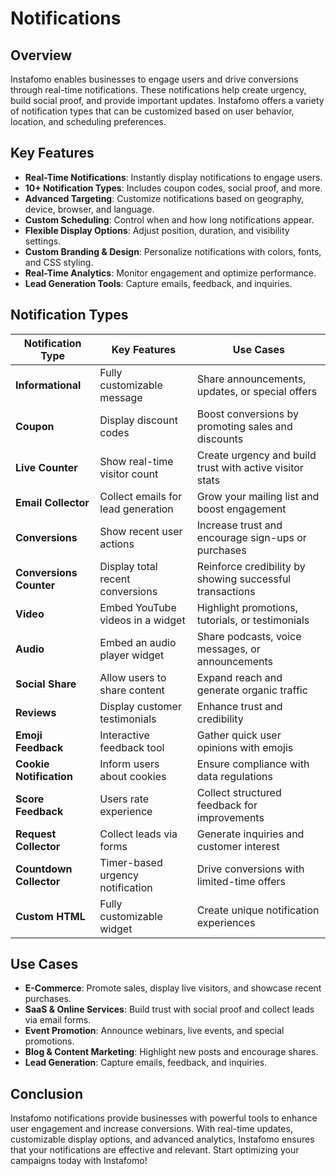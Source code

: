 # Notifications

## Overview

Instafomo enables businesses to engage users and drive conversions through real-time notifications. These notifications help create urgency, build social proof, and provide important updates. Instafomo offers a variety of notification types that can be customized based on user behavior, location, and scheduling preferences.

## Key Features

- **Real-Time Notifications**: Instantly display notifications to engage users.
- **10+ Notification Types**: Includes coupon codes, social proof, and more.
- **Advanced Targeting**: Customize notifications based on geography, device, browser, and language.
- **Custom Scheduling**: Control when and how long notifications appear.
- **Flexible Display Options**: Adjust position, duration, and visibility settings.
- **Custom Branding & Design**: Personalize notifications with colors, fonts, and CSS styling.
- **Real-Time Analytics**: Monitor engagement and optimize performance.
- **Lead Generation Tools**: Capture emails, feedback, and inquiries.

## Notification Types

| Notification Type       | Key Features                       | Use Cases                                                |
| ----------------------- | ---------------------------------- | -------------------------------------------------------- |
| **Informational**       | Fully customizable message         | Share announcements, updates, or special offers          |
| **Coupon**              | Display discount codes             | Boost conversions by promoting sales and discounts       |
| **Live Counter**        | Show real-time visitor count       | Create urgency and build trust with active visitor stats |
| **Email Collector**     | Collect emails for lead generation | Grow your mailing list and boost engagement              |
| **Conversions**         | Show recent user actions           | Increase trust and encourage sign-ups or purchases       |
| **Conversions Counter** | Display total recent conversions   | Reinforce credibility by showing successful transactions |
| **Video**               | Embed YouTube videos in a widget   | Highlight promotions, tutorials, or testimonials         |
| **Audio**               | Embed an audio player widget       | Share podcasts, voice messages, or announcements         |
| **Social Share**        | Allow users to share content       | Expand reach and generate organic traffic                |
| **Reviews**             | Display customer testimonials      | Enhance trust and credibility                            |
| **Emoji Feedback**      | Interactive feedback tool          | Gather quick user opinions with emojis                   |
| **Cookie Notification** | Inform users about cookies         | Ensure compliance with data regulations                  |
| **Score Feedback**      | Users rate experience              | Collect structured feedback for improvements             |
| **Request Collector**   | Collect leads via forms            | Generate inquiries and customer interest                 |
| **Countdown Collector** | Timer-based urgency notification   | Drive conversions with limited-time offers               |
| **Custom HTML**         | Fully customizable widget          | Create unique notification experiences                   |

## Use Cases

- **E-Commerce**: Promote sales, display live visitors, and showcase recent purchases.
- **SaaS & Online Services**: Build trust with social proof and collect leads via email forms.
- **Event Promotion**: Announce webinars, live events, and special promotions.
- **Blog & Content Marketing**: Highlight new posts and encourage shares.
- **Lead Generation**: Capture emails, feedback, and inquiries.

## Conclusion

Instafomo notifications provide businesses with powerful tools to enhance user engagement and increase conversions. With real-time updates, customizable display options, and advanced analytics, Instafomo ensures that your notifications are effective and relevant. Start optimizing your campaigns today with Instafomo!
